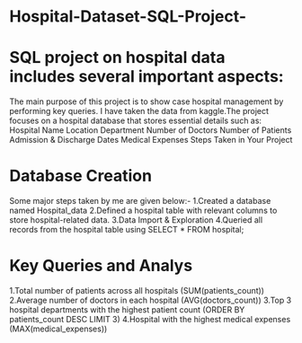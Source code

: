 # Hospital-Dataset-SQL-Project-

# SQL project on hospital data includes several important aspects:

The main purpose of this project is to show case hospital management by performing key queries. I have taken the data from kaggle.The project focuses on a hospital database that stores essential details such as:
Hospital Name
Location
Department
Number of Doctors
Number of Patients
Admission & Discharge Dates
Medical Expenses
Steps Taken in Your Project

# Database Creation
Some major steps taken by me are given below:-
1.Created a database named Hospital_data
2.Defined a hospital table with relevant columns to store hospital-related data.
3.Data Import & Exploration
4.Queried all records from the hospital table using SELECT * FROM hospital;

# Key Queries and Analys

1.Total number of patients across all hospitals (SUM(patients_count))
2.Average number of doctors in each hospital (AVG(doctors_count))
3.Top 3 hospital departments with the highest patient count (ORDER BY patients_count DESC LIMIT 3)
4.Hospital with the highest medical expenses (MAX(medical_expenses))

